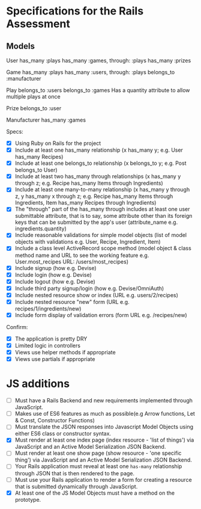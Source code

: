 # Specifications for the Rails Assessment

## Models
User
has_many :plays
has_many :games, through: :plays
has_many :prizes

Game
has_many :plays
has_many :users, through: :plays
belongs_to :manufacturer

Play
belongs_to :users
belongs_to :games
Has a quantity attribute to allow multiple plays at once

Prize
belongs_to :user

Manufacturer
has_many :games


Specs:
- [x] Using Ruby on Rails for the project
- [x] Include at least one has_many relationship (x has_many y; e.g. User has_many Recipes) 
- [x] Include at least one belongs_to relationship (x belongs_to y; e.g. Post belongs_to User)
- [x] Include at least two has_many through relationships (x has_many y through z; e.g. Recipe has_many Items through Ingredients)
- [x] Include at least one many-to-many relationship (x has_many y through z, y has_many x through z; e.g. Recipe has_many Items through Ingredients, Item has_many Recipes through Ingredients)
- [x] The "through" part of the has_many through includes at least one user submittable attribute, that is to say, some attribute other than its foreign keys that can be submitted by the app's user (attribute_name e.g. ingredients.quantity)
- [x] Include reasonable validations for simple model objects (list of model objects with validations e.g. User, Recipe, Ingredient, Item)
- [x] Include a class level ActiveRecord scope method (model object & class method name and URL to see the working feature e.g. User.most_recipes URL: /users/most_recipes)
- [x] Include signup (how e.g. Devise)
- [x] Include login (how e.g. Devise)
- [x] Include logout (how e.g. Devise)
- [x] Include third party signup/login (how e.g. Devise/OmniAuth)
- [x] Include nested resource show or index (URL e.g. users/2/recipes)
- [x] Include nested resource "new" form (URL e.g. recipes/1/ingredients/new)
- [x] Include form display of validation errors (form URL e.g. /recipes/new)

Confirm:
- [x] The application is pretty DRY
- [x] Limited logic in controllers
- [x] Views use helper methods if appropriate
- [x] Views use partials if appropriate

# JS additions
- [ ] Must have a Rails Backend and new requirements implemented through JavaScript.
- [ ] Makes use of ES6 features as much as possible(e.g Arrow functions, Let & Const, Constructor Functions)
- [ ] Must translate the JSON responses into Javascript Model Objects using either ES6 class or constructor syntax. 
- [x] Must render at least one index page (index resource - 'list of things') via JavaScript and an Active Model Serialization JSON Backend.
- [ ] Must render at least one show page (show resource - 'one specific thing') via JavaScript and an Active Model Serialization JSON Backend.
- [ ] Your Rails application must reveal at least one `has-many` relationship through JSON that is then rendered to the page.
- [ ] Must use your Rails application to render a form for creating a resource that is submitted dynamically through JavaScript.
- [x] At least one of the JS Model Objects must have a method on the prototype.
